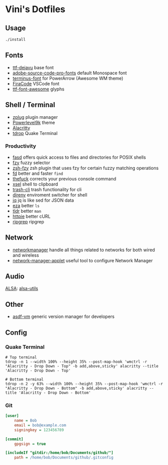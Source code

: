 # Vini's Dotfiles

## Usage

```sh
./install
```

## Fonts

* [ttf-dejavu](https://www.archlinux.org/packages/extra/any/ttf-dejavu/) base font
* [adobe-source-code-pro-fonts](https://www.archlinux.org/packages/extra/any/adobe-source-code-pro-fonts/) default Monospace font
* [terminus-font](https://www.archlinux.org/packages/community/any/terminus-font/) for PowerArrow (Awesome WM theme)
* [FiraCode](https://github.com/tonsky/FiraCode) VSCode font
* [ttf-font-awesome](https://aur.archlinux.org/packages/ttf-font-awesome/) glyphs

## Shell / Terminal

* [zplug](https://github.com/zplug/zplug) plugin manager
* [Powerlevel9k](https://github.com/bhilburn/powerlevel9k) theme
* [Alacritty](https://github.com/alacritty/alacritty)
* [tdrop](https://github.com/noctuid/tdrop) Quake Terminal

### Productivity

* [fasd](https://github.com/clvv/fasd) offers quick access to files and directories for POSIX shells
* [fzy](https://github.com/jhawthorn/fzy) fuzzy selector
* [zsh-fzy](https://github.com/aperezdc/zsh-fzy) zsh plugin that uses fzy for certain fuzzy matching operations
* [fd](https://github.com/sharkdp/fd) better and faster `find`
* [thefuck](https://github.com/nvbn/thefuck) corrects your previous console command
* [xsel](https://github.com/kfish/xsel) shell to clipboard
* [trash-cli](https://github.com/andreafrancia/trash-cli) trash functionality for cli
* [direnv](https://github.com/direnv/direnv) enviroment switcher for shell
* [jq](https://stedolan.github.io/jq/) jq is like sed for JSON data
* [eza](https://github.com/eza-community/eza) better `ls`
* [tldr](https://tldr.sh) better `man`
* [httpie](https://httpie.org/) better cURL
* [ripgrep](https://github.com/BurntSushi/ripgrep) ripgrep

## Network

* [networkmanager](https://wiki.archlinux.org/index.php/NetworkManager) handle all things related to networks for both wired and wireless
* [network-manager-applet](https://wiki.archlinux.org/index.php/NetworkManager#nm-applet) useful tool to configure Network Manager

## Audio

[ALSA](https://wiki.archlinux.org/index.php/Advanced_Linux_Sound_Architecture): [alsa-utils](https://www.archlinux.org/packages/extra/i686/alsa-utils/)

## Other

- [asdf-vm](https://asdf-vm.com/) generic version manager for developers

## Config

### Quake Terminal

```shell
# Top terminal
tdrop -n 1 --width 100% --height 35% --post-map-hook 'wmctrl -r "Alacritty - Drop Down - Top" -b add,above,sticky' alacritty --title 'Alacritty - Drop Down - Top'

# Bottom terminal
tdrop -n 2 -y 63% --width 100% --height 35% --post-map-hook 'wmctrl -r "Alacritty - Drop Down - Bottom" -b add,above,sticky' alacritty --title 'Alacritty - Drop Down - Bottom'
```

### Git

```ini
[user]
    name = Bob
    email = bob@example.com
    signingkey = 123456789

[commit]
    gpgsign = true

[includeIf "gitdir:/home/bob/Documents/github/"]
    path = /home/bob/Documents/github/.gitconfig
```
